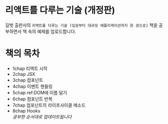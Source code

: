 # 리액트를 다루는 기술 (개정판)

길벗 출판사의 `리액트를 다루는 기술 (입문부터 대규모 애플리케이션까지 한 권으로)` 책을 공부하면서 책 속의 예제를 업로드합니다.

# 책의 목차

- 1chap 리액트 시작
- 2chap JSX
- 3chap 컴포넌트
- 4chap 이벤트 핸들링
- 5chap ref:DOM에 이름 달기
- 6chap 컴포넌트 반복
- 7chap 컴포넌트의 라이프사이클 메소드
- 8chap Hooks  
  _공부한 순서대로 업데이트됩니다_
